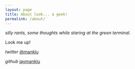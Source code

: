 ```yaml
---
layout: page
title: About look... a geek!
permalink: /about/
---
```


*silly rants, some thoughts while staring at the green terminal.*

Look me up!

*twitter* [@manklu](https://twitter.com/manklu)

*github* [jaymanklu](https://github.com/jaymanklu)
